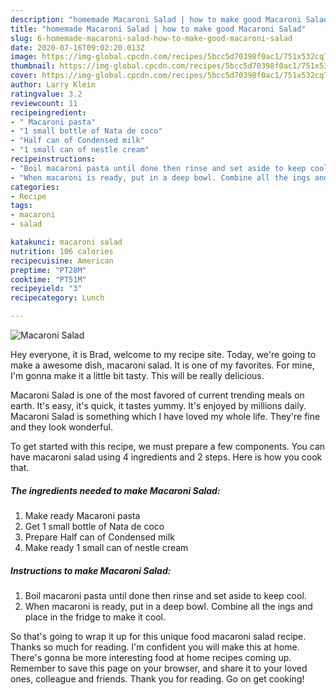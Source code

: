 ```yaml
---
description: "homemade Macaroni Salad | how to make good Macaroni Salad"
title: "homemade Macaroni Salad | how to make good Macaroni Salad"
slug: 6-homemade-macaroni-salad-how-to-make-good-macaroni-salad
date: 2020-07-16T09:02:20.013Z
image: https://img-global.cpcdn.com/recipes/5bcc5d70398f0ac1/751x532cq70/macaroni-salad-recipe-main-photo.jpg
thumbnail: https://img-global.cpcdn.com/recipes/5bcc5d70398f0ac1/751x532cq70/macaroni-salad-recipe-main-photo.jpg
cover: https://img-global.cpcdn.com/recipes/5bcc5d70398f0ac1/751x532cq70/macaroni-salad-recipe-main-photo.jpg
author: Larry Klein
ratingvalue: 3.2
reviewcount: 11
recipeingredient:
- " Macaroni pasta"
- "1 small bottle of Nata de coco"
- "Half can of Condensed milk"
- "1 small can of nestle cream"
recipeinstructions:
- "Boil macaroni pasta until done then rinse and set aside to keep cool."
- "When macaroni is ready, put in a deep bowl. Combine all the ings and place in the fridge to make it cool."
categories:
- Recipe
tags:
- macaroni
- salad

katakunci: macaroni salad 
nutrition: 106 calories
recipecuisine: American
preptime: "PT28M"
cooktime: "PT51M"
recipeyield: "3"
recipecategory: Lunch

---
```



![Macaroni Salad](https://img-global.cpcdn.com/recipes/5bcc5d70398f0ac1/751x532cq70/macaroni-salad-recipe-main-photo.jpg)

Hey everyone, it is Brad, welcome to my recipe site. Today, we're going to make a awesome dish, macaroni salad. It is one of my favorites. For mine, I'm gonna make it a little bit tasty. This will be really delicious.



Macaroni Salad is one of the most favored of current trending meals on earth. It's easy, it's quick, it tastes yummy. It's enjoyed by millions daily. Macaroni Salad is something which I have loved my whole life. They're fine and they look wonderful.


To get started with this recipe, we must prepare a few components. You can have macaroni salad using 4 ingredients and 2 steps. Here is how you cook that.

<!--inarticleads1-->

##### The ingredients needed to make Macaroni Salad:

1. Make ready  Macaroni pasta
1. Get 1 small bottle of Nata de coco
1. Prepare Half can of Condensed milk
1. Make ready 1 small can of nestle cream




<!--inarticleads2-->

##### Instructions to make Macaroni Salad:

1. Boil macaroni pasta until done then rinse and set aside to keep cool.
1. When macaroni is ready, put in a deep bowl. Combine all the ings and place in the fridge to make it cool.




So that's going to wrap it up for this unique food macaroni salad recipe. Thanks so much for reading. I'm confident you will make this at home. There's gonna be more interesting food at home recipes coming up. Remember to save this page on your browser, and share it to your loved ones, colleague and friends. Thank you for reading. Go on get cooking!
